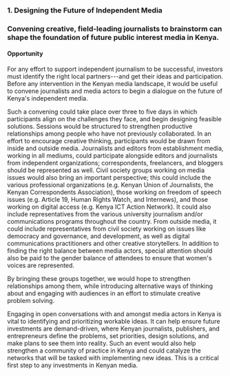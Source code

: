 ### 1. Designing the Future of Independent Media

### Convening creative, field-leading journalists to brainstorm can shape the foundation of future public interest media in Kenya.

#### Opportunity

For any effort to support independent journalism to be successful, investors must identify the right local partners---and get their ideas and participation. Before any intervention in the Kenyan media landscape, it would be useful to convene journalists and media actors to begin a dialogue on the future of Kenya's independent media.

Such a convening could take place over three to five days in which participants align on the challenges they face, and begin designing feasible solutions. Sessions would be structured to strengthen productive relationships among people who have not previously collaborated. In an effort to encourage creative thinking, participants would be drawn from inside and outside media. Journalists and editors from establishment media, working in all mediums, could participate alongside editors and journalists from independent organizations; correspondents, freelancers, and bloggers should be represented as well. Civil society groups working on media issues would also bring an important perspective; this could include the various professional organizations (e.g. Kenyan Union of Journalists, the Kenyan Correspondents Association), those working on freedom of speech issues (e.g. Article 19, Human Rights Watch, and Internews), and those working on digital access (e.g. Kenya ICT Action Network). It could also include representatives from the various university journalism and/or communications programs throughout the country. From outside media, it could include representatives from civil society working on issues like democracy and governance, and development, as well as digital communications practitioners and other creative storytellers. In addition to finding the right balance between media actors, special attention should also be paid to the gender balance of attendees to ensure that women's voices are represented.

By bringing these groups together, we would hope to strengthen relationships among them, while introducing alternative ways of thinking about and engaging with audiences in an effort to stimulate creative problem solving.

Engaging in open conversations with and amongst media actors in Kenya is vital to identifying and prioritizing workable ideas. It can help ensure future investments are demand-driven, where Kenyan journalists, publishers, and entrepreneurs define the problems, set priorities, design solutions, and make plans to see them into reality. Such an event would also help strengthen a community of practice in Kenya and could catalyze the networks that will be tasked with implementing new ideas. This is a critical first step to any investments in Kenyan media.
